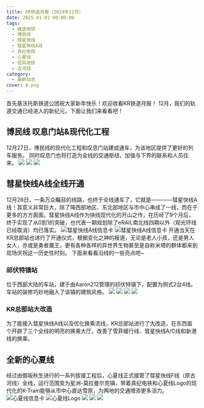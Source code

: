 ```yaml
---
title: KR铁道月报（2024年12月）
date: 2025-01-01 00:00:00
tags:
  - 遴选地铁
  - 博民线
  - 彗星快线
  - 彗星快线A线
  - 真纪电铁
  - 心夏线
  - 信风地铁
  - 古河线
category:
  - 最新动态
cover: 0.png
---
```

首先基沃托斯铁道公团祝大家新年快乐！欢迎收看KR铁道月报！
12月，我们的轨道交通已经进入的新纪元，下面让我们来看看吧！
## 博民线 叹息门站&现代化工程
12月27日，博民线的现代化工程和叹息门站建成通车，为该地区提供了更好的列车服务。
同时叹息门也将打造为全线的交通枢纽，加强与下界的联系和人员往来。
![](1_1.png)
![](1_2.png)
![](1_3.png)

## 彗星快线A线全线开通
12月28日，一条万众瞩目的线路，也终于全线通车了，它就是————彗星快线A线！其意义非常巨大，除了降西部地区、东北部地区与市中心串成了一线，而在于更多的方方面面。彗星快线A线作为快线现代化的开山之作，在历经了9个月后，终于实现了从0到1的突破，也代表一期规划除了eRAIL南北线四期以外（观光环线已经取消）均已落实。
![彗星快线A线信息卡](https://r2.kivotosrailway.com/big-image/Image_187778959179094.png)
![彗星快线A线信息卡](2_0.png)
开通当天在KR总部站也进行了开通仪式，根据变化之神的报道，无论是老人小孩，还是男人女人，亦或是勇者魔王，更有各种各样的异世界生物甚至是自称米塔的群体都来到现场庆祝这一历史性时刻。
下面来看看沿线的一些亮点吧~
### 祁伏特镇站
位于西部大陆的车站，建于由Aaron212管理的祁伏特镇下，配置为侧式2台4线。车站的装修巧妙地融入了该镇的建筑风格。
![](2_1.png)
![](2_2.png)
![](2_3.png)
![](2_4.png)
### KR总部站大改造
为了能接入彗星快线A线以及优化换乘流线，KR总部站进行了大改造，在东西面个开辟了三个全线的明亮的换乘大厅，改善了雪菲缓行线、彗星快线A/C线和新港线的换乘。

## 全新的心夏线
经过由御坂秋生进行的一系列拔接工程后，心夏线正式接管了彗星快线F线（原古河线）全线，运行范围变为星洲-莫拉曼尔克镇，带着真纪电铁和心夏线Logo的现代化的K-Train能够从市中心直达雪原，为两地的交通增添更多活力。
![心夏线信息卡](3_Infocard.png)
![心夏线Logo](https://r2-image.kivotosrailway.com/2025/01/07/677d16a21da4c.png)
![](3_0.png)
![](3_1.png)
![](3_2.png)